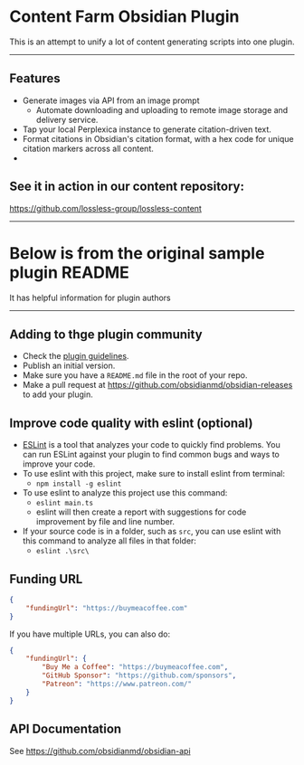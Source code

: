 # Content Farm Obsidian Plugin

This is an attempt to unify a lot of content generating scripts into one plugin. 

***

## Features

 - Generate images via API from an image prompt
    - Automate downloading and uploading to remote image storage and delivery service.
 - Tap your local Perplexica instance to generate citation-driven text. 
 - Format citations in Obsidian's citation format, with a hex code for unique citation markers across all content.
 - 

## See it in action in our content repository:
https://github.com/lossless-group/lossless-content

***
# Below is from the original sample plugin README 
It has helpful information for plugin authors
***


## Adding to thge plugin community

- Check the [plugin guidelines](https://docs.obsidian.md/Plugins/Releasing/Plugin+guidelines).
- Publish an initial version.
- Make sure you have a `README.md` file in the root of your repo.
- Make a pull request at https://github.com/obsidianmd/obsidian-releases to add your plugin.

## Improve code quality with eslint (optional)
- [ESLint](https://eslint.org/) is a tool that analyzes your code to quickly find problems. You can run ESLint against your plugin to find common bugs and ways to improve your code. 
- To use eslint with this project, make sure to install eslint from terminal:
  - `npm install -g eslint`
- To use eslint to analyze this project use this command:
  - `eslint main.ts`
  - eslint will then create a report with suggestions for code improvement by file and line number.
- If your source code is in a folder, such as `src`, you can use eslint with this command to analyze all files in that folder:
  - `eslint .\src\`

## Funding URL


```json
{
    "fundingUrl": "https://buymeacoffee.com"
}
```

If you have multiple URLs, you can also do:

```json
{
    "fundingUrl": {
        "Buy Me a Coffee": "https://buymeacoffee.com",
        "GitHub Sponsor": "https://github.com/sponsors",
        "Patreon": "https://www.patreon.com/"
    }
}
```

## API Documentation

See https://github.com/obsidianmd/obsidian-api
